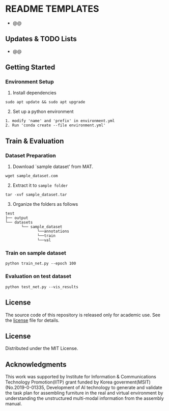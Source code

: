 # README TEMPLATES
- @@

## Updates & TODO Lists
- @@

## Getting Started

### Environment Setup

1. Install dependencies
```
sudo apt update && sudo apt upgrade
```

2. Set up a python environment
```
1. modify 'name' and 'prefix' in environment.yml 
2. Run 'conda create --file environment.yml'
```
## Train & Evaluation

### Dataset Preparation
1. Download `sample dataset' from MAT.
```
wget sample_dataset.com
```
2. Extract it to `sample folder`
```
tar -xvf sample_dataset.tar
```
3. Organize the folders as follows
```
test
├── output
└── datasets
       └── sample_dataset
              └──annotations
              └──train
              └──val       
```
### Train on sample dataset
```
python train_net.py --epoch 100
```

### Evaluation on test dataset
```
python test_net.py --vis_results
```

## License

The source code of this repository is released only for academic use. See the [license](./LICENSE.md) file for details.

## License
Distributed under the MIT License.

## Acknowledgments
This work was supported by Institute for Information & Communications Technology Promotion(IITP) grant funded by Korea goverment(MSIT) (No.2019-0-01335, Development of AI technology to generate and validate the task plan for assembling furniture in the real and virtual environment by understanding the unstructured multi-modal information from the assembly manual.
